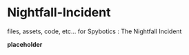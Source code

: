 # Nightfall-Incident
files, assets, code, etc... for Spybotics : The Nightfall Incident

**placeholder**
